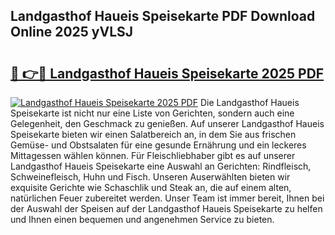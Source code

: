 ## Landgasthof Haueis Speisekarte PDF Download Online 2025 yVLSJ

# <h2><a href="http://gc8hst.nevu.top/?p=Landgasthof+Haueis+Speisekarte">🔗 👉🔴 Landgasthof Haueis Speisekarte 2025 PDF</a></h2>

[![Landgasthof Haueis Speisekarte 2025 PDF](https://i.imgur.com/dBaPXMq.png)](http://gc8hst.nevu.top/?p=Landgasthof+Haueis+Speisekarte)
Die Landgasthof Haueis Speisekarte ist nicht nur eine Liste von Gerichten, sondern auch eine Gelegenheit, den Geschmack zu genießen. Auf unserer Landgasthof Haueis Speisekarte bieten wir einen Salatbereich an, in dem Sie aus frischen Gemüse- und Obstsalaten für eine gesunde Ernährung und ein leckeres Mittagessen wählen können. Für Fleischliebhaber gibt es auf unserer Landgasthof Haueis Speisekarte eine Auswahl an Gerichten: Rindfleisch, Schweinefleisch, Huhn und Fisch. Unseren Auserwählten bieten wir exquisite Gerichte wie Schaschlik und Steak an, die auf einem alten, natürlichen Feuer zubereitet werden. Unser Team ist immer bereit, Ihnen bei der Auswahl der Speisen auf der Landgasthof Haueis Speisekarte zu helfen und Ihnen einen bequemen und angenehmen Service zu bieten.

